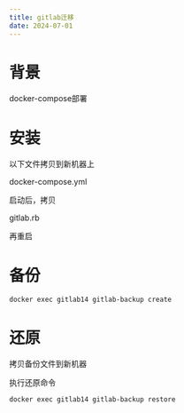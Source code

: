 ```yaml
---
title: gitlab迁移
date: 2024-07-01
---
```

# 背景
docker-compose部署

# 安装
以下文件拷贝到新机器上

docker-compose.yml 

启动后，拷贝

gitlab.rb

再重启


#  备份

```
docker exec gitlab14 gitlab-backup create
```

#  还原
拷贝备份文件到新机器

执行还原命令
```
docker exec gitlab14 gitlab-backup restore
```
